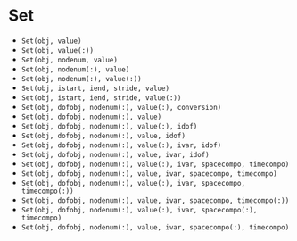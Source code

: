 # Set

- `Set(obj, value)`
- `Set(obj, value(:))`
- `Set(obj, nodenum, value)`
- `Set(obj, nodenum(:), value)`
- `Set(obj, nodenum(:), value(:))`
- `Set(obj, istart, iend, stride, value)`
- `Set(obj, istart, iend, stride, value(:))`
- `Set(obj, dofobj, nodenum(:), value(:), conversion)`
- `Set(obj, dofobj, nodenum(:), value)`
- `Set(obj, dofobj, nodenum(:), value(:), idof)`
- `Set(obj, dofobj, nodenum(:), value, idof)`
- `Set(obj, dofobj, nodenum(:), value(:), ivar, idof)`
- `Set(obj, dofobj, nodenum(:), value, ivar, idof)`
- `Set(obj, dofobj, nodenum(:), value(:), ivar, spacecompo, timecompo)`
- `Set(obj, dofobj, nodenum(:), value, ivar, spacecompo, timecompo)`
- `Set(obj, dofobj, nodenum(:), value(:), ivar, spacecompo, timecompo(:))`
- `Set(obj, dofobj, nodenum(:), value, ivar, spacecompo, timecompo(:))`
- `Set(obj, dofobj, nodenum(:), value(:), ivar, spacecompo(:), timecompo)`
- `Set(obj, dofobj, nodenum(:), value, ivar, spacecompo(:), timecompo)`


